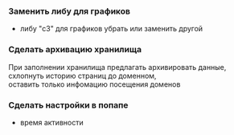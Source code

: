 
### Заменить либу для графиков

- либу "c3" для графиков убрать или заменить другой


### Сделать архивацию хранилища

При заполнении хранилища предлагать архивировать данные,  
схлопнуть историю страниц до доменном,  
оставить только инфомацию посещения доменов


### Сделать настройки в попапе

- время активности